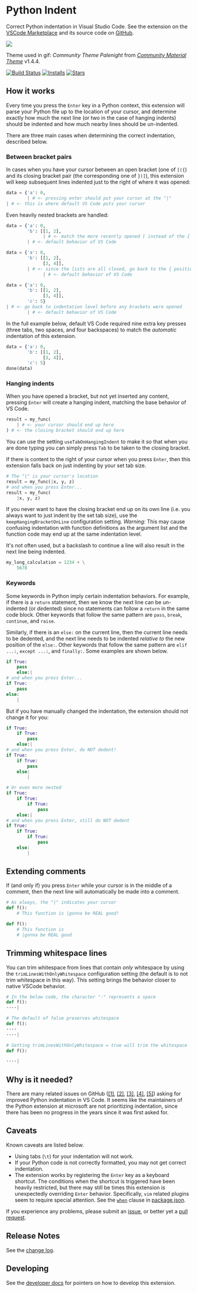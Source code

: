 # Python Indent

Correct Python indentation in Visual Studio Code. See the extension on the [VSCode Marketplace](https://marketplace.visualstudio.com/items?itemName=KevinRose.vsc-python-indent&ssr=true) and its source code on [GitHub](https://github.com/kbrose/vsc-python-indent).

![](static/demo.gif)

Theme used in gif: _Community Theme Palenight_ from [_Community Material Theme_](https://marketplace.visualstudio.com/items?itemName=Equinusocio.vsc-community-material-theme) v1.4.4.

[![Build Status](https://dev.azure.com/kevinbrose/vsc-python-indent/_apis/build/status/vsc-python-indent-CI?branchName=master)](https://dev.azure.com/kevinbrose/vsc-python-indent/_build/latest?definitionId=1&branchName=master)
[![Installs](https://vsmarketplacebadge.apphb.com/installs-short/KevinRose.vsc-python-indent.svg)](https://marketplace.visualstudio.com/items?itemName=KevinRose.vsc-python-indent)
[![Stars](https://vsmarketplacebadge.apphb.com/rating-star/KevinRose.vsc-python-indent.svg)](https://marketplace.visualstudio.com/items?itemName=KevinRose.vsc-python-indent)

## How it works

Every time you press the `Enter` key in a Python context, this extension will parse your Python file up to the location of your cursor, and determine exactly how much the next line (or two in the case of hanging indents) should be indented and how much nearby lines should be un-indented.

There are three main cases when determining the correct indentation, described below.

### Between bracket pairs

In cases when you have your cursor between an open bracket (one of `[({`) and its closing bracket pair (the corresponding one of `})]`), this extension will keep subsequent lines indented just to the right of where it was opened:

```python
data = {'a': 0,
        | # <- pressing enter should put your cursor at the "|"
| # <- this is where default VS Code puts your cursor
```

Even heavily nested brackets are handled:

```python
data = {'a': 0,
        'b': [[1, 2],
              | # <- match the more recently opened [ instead of the {
        | # <- default behavior of VS Code
```

```python
data = {'a': 0,
        'b': [[1, 2],
              [3, 4]],
        | # <- since the lists are all closed, go back to the { position
              | # <- default behavior of VS Code
```

```python
data = {'a': 0,
        'b': [[1, 2],
              [3, 4]],
        'c': 5}
| # <- go back to indentation level before any brackets were opened
        | # <- default behavior of VS Code
```

In the full example below, default VS Code required nine extra key presses (three tabs, two spaces, and four backspaces) to match the *automatic* indentation of this extension.

```python
data = {'a': 0,
        'b': [[1, 2],
              [3, 4]],
        'c': 5}
done(data)
```

### Hanging indents

When you have opened a bracket, but not yet inserted any content, pressing `Enter` will create a hanging indent, matching the base behavior of VS Code.

```python
result = my_func(
    | # <- your cursor should end up here
) # <- the closing bracket should end up here
```

You can use the setting `useTabOnHangingIndent` to make it so that when you are done typing you can simply press `Tab` to be taken to the closing bracket.

If there is content to the right of your cursor when you press `Enter`, then this extension falls back on just indenting by your set tab size.

```python
# The "|" is your cursor's location
result = my_func(|x, y, z)
# and when you press Enter...
result = my_func(
    |x, y, z)
```

If you never want to have the closing bracket end up on its own line (i.e. you always want to just indent by the set tab size), use the `keepHangingBracketOnLine` configuration setting. *Warning:* This may cause confusing indentation with function definitions as the argument list and the function code may end up at the same indentation level.

It's not often used, but a backslash to continue a line will also result in the next line being indented.

```python
my_long_calculation = 1234 + \
    5678
```

### Keywords

Some keywords in Python imply certain indentation behaviors. For example, if there is a `return` statement, then we know the next line can be un-indented (or *de*dented) since no statements can follow a `return` in the same code block. Other keywords that follow the same pattern are `pass`, `break`, `continue`, and `raise`.

Similarly, if there is an `else:` on the current line, then the current line needs to be dedented, and the next line needs to be indented *relative to* the new position of the `else:`. Other keywords that follow the same pattern are `elif ...:`, `except ...:`, and `finally:`. Some examples are shown below.

```python
if True:
    pass
    else:|
# and when you press Enter...
if True:
    pass
else:
    |
```

But if you have manually changed the indentation, the extension should not change it for you:

```python
if True:
    if True:
        pass
    else:|
# and when you press Enter, do NOT dedent!
if True:
    if True:
        pass
    else:
        |

# Or even more nested
if True:
    if True:
        if True:
            pass
    else:|
# and when you press Enter, still do NOT dedent
if True:
    if True:
        if True:
            pass
    else:
        |
```

## Extending comments

If (and only if) you press `Enter` while your cursor is in the middle of a comment, then the next line will automatically be made into a comment.

```python
# As always, the "|" indicates your cursor
def f():
    # This function is |gonna be REAL good!

def f():
    # This function is
    # |gonna be REAL good
```

## Trimming whitespace lines

You can trim whitespace from lines that contain *only* whitespace by using the `trimLinesWithOnlyWhitespace` configuration setting (the default is to not trim whitespace in this way). This setting brings the behavior closer to native VSCode behavior.

```python
# In the below code, the character "·" represents a space
def f():
····|

# The default of false preserves whitespace
def f():
····
····|

# Setting trimLinesWithOnlyWhitespace = true will trim the whitespace
def f():

····|
```

## Why is it needed?

There are many related issues on GitHub ([[1]](https://github.com/Microsoft/vscode-python/issues/481), [[2]](https://github.com/Microsoft/python-language-server/issues/671), [[3]](https://github.com/Microsoft/vscode/issues/66235), [[4]](https://github.com/Microsoft/vscode-python/issues/684), [[5]](https://github.com/Microsoft/vscode-python/issues/539)) asking for improved Python indentation in VS Code. It seems like the maintainers of the Python extension at microsoft are not prioritizing indentation, since there has been no progress in the years since it was first asked for.

## Caveats

Known caveats are listed below.

* Using tabs (`\t`) for your indentation will not work.
* If your Python code is not correctly formatted, you may not get correct indentation.
* The extension works by registering the `Enter` key as a keyboard shortcut. The conditions when the shortcut is triggered have been heavily restricted, but there may still be times this extension is unexpectedly overriding `Enter` behavior. Specifically, `vim` related plugins seem to require special attention. See the [`when`](https://code.visualstudio.com/api/references/when-clause-contexts) clause in [package.json](./package.json).

If you experience any problems, please submit an [issue](https://github.com/kbrose/vsc-python-indent/issues), or better yet a [pull request](https://github.com/kbrose/vsc-python-indent/pulls).

## Release Notes

See the [change log](/CHANGELOG.md).

## Developing

See the [developer docs](/DEVELOP.md) for pointers on how to develop this extension.
